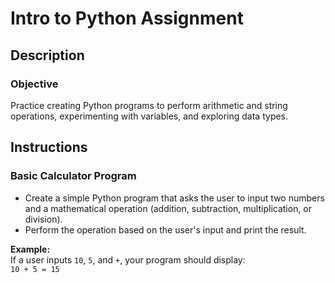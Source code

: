 # Intro to Python Assignment

## Description

### Objective

Practice creating Python programs to perform arithmetic and string operations, experimenting with variables, and exploring data types.

## Instructions

### Basic Calculator Program

- Create a simple Python program that asks the user to input two numbers and a mathematical operation (addition, subtraction, multiplication, or division).
- Perform the operation based on the user's input and print the result.

**Example:**  
If a user inputs `10`, `5`, and `+`, your program should display:  
`10 + 5 = 15`